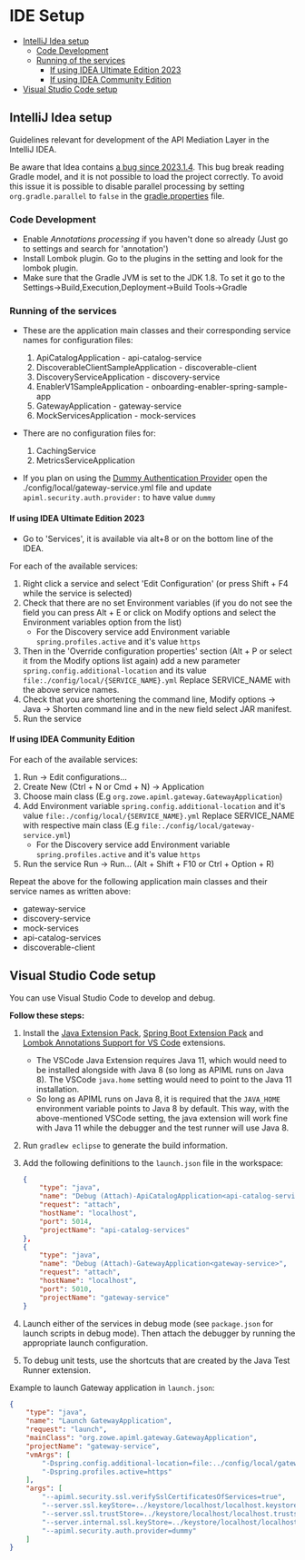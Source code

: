 <!-- omit in toc -->
# IDE Setup

- [IntelliJ Idea setup](#intellij-idea-setup)
  - [Code Development](#code-development)
  - [Running of the services](#running-of-the-services)
    - [If using IDEA Ultimate Edition 2023](#if-using-idea-ultimate-edition-2023)
    - [If using IDEA Community Edition](#if-using-idea-community-edition)
- [Visual Studio Code setup](#visual-studio-code-setup)

## IntelliJ Idea setup

Guidelines relevant for development of the API Mediation Layer in the IntelliJ IDEA.

Be aware that Idea contains 
[a bug since 2023.1.4](https://youtrack.jetbrains.com/issue/IDEA-323055/Gradle-with-GraalVM-buildtools-plugin-fails-to-import-on-2023.2-EAP-5).
This bug break reading Gradle model, and it is not possible to load the project correctly. To avoid this issue it is 
possible to disable parallel processing by setting `org.gradle.parallel` to `false` in the
[gradle.properties](../gradle.properties) file.

### Code Development

- Enable _Annotations processing_ if you haven't done so already (Just go to settings and search for 'annotation')
- Install Lombok plugin. Go to the plugins in the setting and look for the lombok plugin.
- Make sure that the Gradle JVM is set to the JDK 1.8. To set it go to the Settings->Build,Execution,Deployment->Build Tools->Gradle

### Running of the services

- These are the application main classes and their corresponding service names for configuration files:
    1. ApiCatalogApplication - api-catalog-service
    2. DiscoverableClientSampleApplication - discoverable-client
    3. DiscoveryServiceApplication - discovery-service
    4. EnablerV1SampleApplication - onboarding-enabler-spring-sample-app
    5. GatewayApplication - gateway-service
    6. MockServicesApplication - mock-services

- There are no configuration files for:
    1. CachingService
    2. MetricsServiceApplication

- If you plan on using the [Dummy Authentication Provider](https://docs.zowe.org/stable/extend/extend-apiml/authentication-for-apiml-services/#dummy-authentication-provider) open the ./config/local/gateway-service.yml file and update `apiml.security.auth.provider:` to have value  `dummy`

#### If using IDEA Ultimate Edition 2023

- Go to 'Services', it is available via alt+8 or on the bottom line of the IDEA.

For each of the available services:

1. Right click a service and select 'Edit Configuration' (or press Shift + F4 while the service is selected)
2. Check that there are no set Environment variables (if you do not see the field you can press Alt + E or click on Modify options and select the Environment variables option from the list)
    - For the Discovery service add Environment variable `spring.profiles.active` and it's value `https`
5. Then in the 'Override configuration properties' section (Alt + P or select it from the Modify options list again) add a new parameter `spring.config.additional-location` and its value `file:./config/local/{SERVICE_NAME}.yml` Replace SERVICE_NAME with the above service names.
6. Check that you are shortening the command line, Modify options -> Java -> Shorten command line and in the new field select JAR manifest.
7. Run the service

#### If using IDEA Community Edition

For each of the available services:

1. Run -> Edit configurations...
2. Create New (Ctrl + N or Cmd + N) -> Application
3. Choose main class (E.g `org.zowe.apiml.gateway.GatewayApplication`)
4. Add Environment variable `spring.config.additional-location` and it's value `file:./config/local/{SERVICE_NAME}.yml` Replace SERVICE_NAME with respective main class (E.g `file:./config/local/gateway-service.yml`)
    - For the Discovery service add Environment variable `spring.profiles.active` and it's value `https`
5. Run the service Run -> Run... (Alt + Shift + F10 or Ctrl + Option + R)

Repeat the above for the following application main classes and their service names as written above:

- gateway-service
- discovery-service
- mock-services
- api-catalog-services
- discoverable-client

## Visual Studio Code setup

You can use Visual Studio Code to develop and debug.

**Follow these steps:**

1. Install the [Java Extension Pack](https://marketplace.visualstudio.com/items?itemName=vscjava.vscode-java-pack), [Spring Boot Extension Pack](https://marketplace.visualstudio.com/items?itemName=Pivotal.vscode-boot-dev-pack) and [Lombok Annotations Support for VS Code](https://marketplace.visualstudio.com/items?itemName=GabrielBB.vscode-lombok) extensions.
    - The VSCode Java Extension requires Java 11, which would need to be installed alongside with Java 8 (so long as APIML runs on Java 8). The VSCode `java.home` setting would need to point to the Java 11 installation.
    - So long as APIML runs on Java 8, it is required that the `JAVA_HOME` environment variable points to Java 8 by default. This way, with the above-mentioned VSCode setting, the java extension will work fine with Java 11 while the debugger and the test runner will use Java 8.
2. Run `gradlew eclipse` to generate the build information.
3. Add the following definitions to the `launch.json` file in the workspace:

    ```json
    {
        "type": "java",
        "name": "Debug (Attach)-ApiCatalogApplication<api-catalog-services>",
        "request": "attach",
        "hostName": "localhost",
        "port": 5014,
        "projectName": "api-catalog-services"
    },
    {
        "type": "java",
        "name": "Debug (Attach)-GatewayApplication<gateway-service>",
        "request": "attach",
        "hostName": "localhost",
        "port": 5010,
        "projectName": "gateway-service"
    }
    ```

4. Launch either of the services in debug mode (see `package.json` for launch scripts in debug mode). Then attach the debugger by running the appropriate launch configuration.
5. To debug unit tests, use the shortcuts that are created by the Java Test Runner extension.

Example to launch Gateway application in `launch.json`:

```json
{
    "type": "java",
    "name": "Launch GatewayApplication",
    "request": "launch",
    "mainClass": "org.zowe.apiml.gateway.GatewayApplication",
    "projectName": "gateway-service",
    "vmArgs": [
        "-Dspring.config.additional-location=file:../config/local/gateway-service.yml",
        "-Dspring.profiles.active=https"
    ],
    "args": [
        "--apiml.security.ssl.verifySslCertificatesOfServices=true",
        "--server.ssl.keyStore=../keystore/localhost/localhost.keystore.p12",
        "--server.ssl.trustStore=../keystore/localhost/localhost.truststore.p12",
        "--server.internal.ssl.keyStore=../keystore/localhost/localhost-multi.keystore.p12",
        "--apiml.security.auth.provider=dummy"
    ]
}
```
